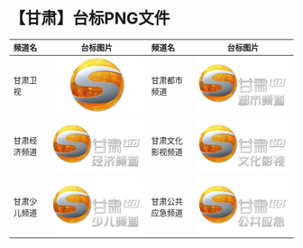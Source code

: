 # 【甘肃】台标PNG文件
|频道名|台标图片|频道名|台标图片|
|:---|:---:|:---|:---:|
|甘肃卫视|<img src="https://raw.githubusercontent.com/liuyilong80880/tvlog/main/img/Gansu.png">|甘肃都市频道|<img src="https://raw.githubusercontent.com/liuyilong80880/tvlog/main/img/Gansu1.png">|
|甘肃经济频道|<img src="https://raw.githubusercontent.com/liuyilong80880/tvlog/main/img/Gansu2.png">|甘肃文化影视频道|<img src="https://raw.githubusercontent.com/liuyilong80880/tvlog/main/img/Gansu3.png">|
|甘肃少儿频道|<img src="https://raw.githubusercontent.com/liuyilong80880/tvlog/main/img/Gansu4.png">|甘肃公共应急频道|<img src="https://raw.githubusercontent.com/liuyilong80880/tvlog/main/img/Gansu5.png">|